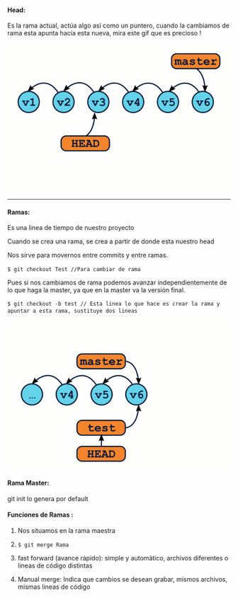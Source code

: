 #### Head:

Es la rama actual, actúa algo así como un puntero, cuando la cambiamos de rama esta apunta hacía esta nueva, mira este gif que es precioso !

![](/assets/git_detached_head_commit.gif)

---

#### Ramas:

Es una linea de tiempo de nuestro proyecto

Cuando se crea una rama, se crea a partir de donde esta nuestro head

Nos sirve para movernos entre commits y entre ramas.

`$ git checkout Test //Para cambiar de rama `

Pues si nos cambiamos de rama podemos avanzar independientemente de lo que haga la master, ya que en la master va la versión final.

```
$ git checkout -b test // Esta linea lo que hace es crear la rama y apuntar a esta rama, sustituye dos lineas
```

![](/assets/import.png)

#### Rama Master:

git init lo genera por default

#### Funciones de Ramas :

1. Nos situamos en la rama maestra

2. `$ git merge Rama`

3. fast forward \(avance rápido\): simple y automático, archivos diferentes o lineas de código distintas

4. Manual merge: Indica que cambios se desean grabar, mismos archivos, mismas lineas de código



